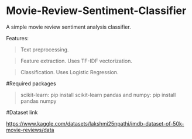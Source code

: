 # Movie-Review-Sentiment-Classifier
A simple movie review sentiment analysis classifier.

Features:
> Text preprocessing.

> Feature extraction. Uses TF-IDF vectorization.

> Classification. Uses Logistic Regression.

#Required packages

> scikit-learn: pip install scikit-learn
> pandas and numpy: pip install pandas numpy

#Dataset link

https://www.kaggle.com/datasets/lakshmi25npathi/imdb-dataset-of-50k-movie-reviews/data

